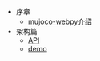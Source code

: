 * 序章
    * [mujoco-webpy介绍](document/intro/intro_01.md)
* 架构篇
    * [API](document/api/api_01.md)
    * [demo](architect/mall_arch_02.md)
